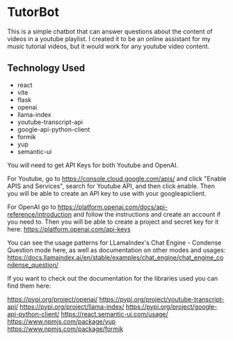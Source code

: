 # TutorBot

This is a simple chatbot that can answer questions about the content of videos in a youtube playlist. I created it to be an online assistant for my music tutorial videos, but it would work for any youtube video content. 

## Technology Used

- react
- vite
- flask
- openai
- llama-index
- youtube-transcript-api
- google-api-python-client
- formik
- yup
- semantic-ui

You will need to get API Keys for both Youtube and OpenAI. 

For Youtube, go to https://console.cloud.google.com/apis/ and click "Enable APIS and Services", search for Youtube API, and then click enable. 
Then you will be able to create an API key to use with your googleapiclient.

For OpenAI go to https://platform.openai.com/docs/api-reference/introduction and follow the instructions and create an account if you need to. 
Then you will be able to create a project and secret key for it here:
https://platform.openai.com/api-keys

You can see the usage patterns for LLamaIndex's Chat Engine - Condense Question mode here, as well as documentation on other modes and usages:
https://docs.llamaindex.ai/en/stable/examples/chat_engine/chat_engine_condense_question/

If you want to check out the documentation for the libraries used you can find them here:

https://pypi.org/project/openai/
https://pypi.org/project/youtube-transcript-api/
https://pypi.org/project/llama-index/
https://pypi.org/project/google-api-python-client/
https://react.semantic-ui.com/usage/
https://www.npmjs.com/package/yup
https://www.npmjs.com/package/formik